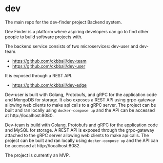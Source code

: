 # dev
The main repo for the dev-finder project Backend system.

Dev Finder is a platform where aspiring developers can go to find other people to build software projects with.

The backend service consists of two microservices: dev-user and dev-team.
- https://github.com/ckbball/dev-team
- https://github.com/ckbball/dev-user

It is exposed through a REST API.
- https://github.com/ckbball/dev-edge

Dev-user is built with Golang, Protobufs, and gRPC for the application code and MongoDB for storage. It also exposes a REST API using grpc-gateway allowing web clients to make api calls to a gRPC server. The project can be built and ran locally using `docker-compose up` and the API can be accessed at http://localhost:8080.

Dev-team is build with Golang, Protobufs and gRPC for the application code and MySQL for storage. A REST API is exposed through the grpc-gateway attached to the gRPC server allowing web clients to make api calls. The project can be built and ran locally using `docker-compose up` and the API can be accessed at http://localhost:8082.

The project is currently an MVP.
